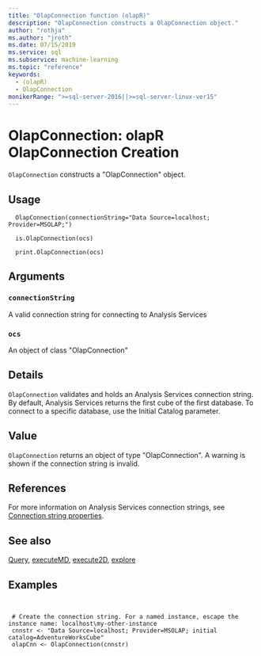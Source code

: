 ```yaml
---
title: "OlapConnection function (olapR)"
description: "OlapConnection constructs a OlapConnection object."
author: "rothja"
ms.author: "jroth"
ms.date: 07/15/2019
ms.service: sql
ms.subservice: machine-learning
ms.topic: "reference"
keywords:
  - (olapR)
  - OlapConnection
monikerRange: ">=sql-server-2016||>=sql-server-linux-ver15"
---
```



# OlapConnection: olapR OlapConnection Creation 



`OlapConnection` constructs a "OlapConnection" object.



## Usage

```   
  OlapConnection(connectionString="Data Source=localhost; Provider=MSOLAP;")

  is.OlapConnection(ocs)

  print.OlapConnection(ocs)

```


## Arguments



### `connectionString`
 A valid connection string for connecting to Analysis Services 


### `ocs`
 An object of class "OlapConnection" 




## Details

`OlapConnection` validates and holds an Analysis Services connection string. By default, Analysis Services returns the first cube of the first database. To connect to a specific database, use the Initial Catalog parameter.



## Value

`OlapConnection` returns an object of type "OlapConnection". A warning is shown if the connection string is invalid.


## References
  For more information on Analysis Services connection strings, see [Connection string properties](/analysis-services/instances/connection-string-properties-analysis-services).



## See also

[Query](Query.md), [executeMD](ExecuteMD.md), [execute2D](Execute2D.md), [explore](Explore.md)


## Examples

 ```


  # Create the connection string. For a named instance, escape the instance name: localhost\my-other-instance
  cnnstr <- "Data Source=localhost; Provider=MSOLAP; initial catalog=AdventureWorksCube"
  olapCnn <- OlapConnection(cnnstr)
```

